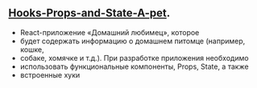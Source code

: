 ## [Hooks-Props-and-State-A-pet]( https://maksimdubovyi.github.io/Hooks-Props-and-State-A-pet/).
- React-приложение «Домашний любимец», которое 
- будет содержать информацию о домашнем питомце (например, кошке, 
- собаке, хомячке и т.д.). При разработке приложения необходимо 
- использовать функциональные компоненты, Props, State, а также 
- встроенные хуки
